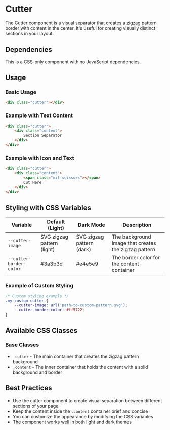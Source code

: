 # Cutter

The Cutter component is a visual separator that creates a zigzag pattern border with content in the center. It's useful for creating visually distinct sections in your layout.

## Dependencies

This is a CSS-only component with no JavaScript dependencies.

## Usage

### Basic Usage

```html
<div class="cutter"></div>
```

### Example with Text Content

```html
<div class="cutter">
    <div class="content">
        Section Separator
    </div>
</div>
```

### Example with Icon and Text

```html
<div class="cutter">
    <div class="content">
        <span class="mif-scissors"></span>
        Cut Here
    </div>
</div>
```

## Styling with CSS Variables

| Variable | Default (Light) | Dark Mode | Description |
| -------- | --------------- | --------- | ----------- |
| `--cutter-image` | SVG zigzag pattern (light) | SVG zigzag pattern (dark) | The background image that creates the zigzag pattern |
| `--cutter-border-color` | #3a3b3d | #e4e5e9 | The border color for the content container |

### Example of Custom Styling

```css
/* Custom styling example */
.my-custom-cutter {
    --cutter-image: url('path-to-custom-pattern.svg');
    --cutter-border-color: #ff5722;
}
```

## Available CSS Classes

### Base Classes
- `.cutter` - The main container that creates the zigzag pattern background
- `.content` - The inner container that holds the content with a solid background and border

## Best Practices

- Use the cutter component to create visual separation between different sections of your page
- Keep the content inside the `.content` container brief and concise
- You can customize the appearance by modifying the CSS variables
- The component works well in both light and dark themes